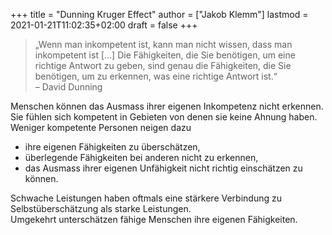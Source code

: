 +++
title = "Dunning Kruger Effect"
author = ["Jakob Klemm"]
lastmod = 2021-01-21T11:02:35+02:00
draft = false
+++

> „Wenn man inkompetent ist, kann man nicht wissen, dass man inkompetent ist […]
> Die Fähigkeiten, die Sie benötigen, um eine richtige Antwort zu geben, sind
> genau die Fähigkeiten, die Sie benötigen, um zu erkennen, was eine richtige
> Antwort ist.“<br />
> – David Dunning

Menschen können das Ausmass ihrer eigenen Inkompetenz nicht erkennen. Sie fühlen
sich kompetent in Gebieten von denen sie keine Ahnung haben.<br />
Weniger kompetente Personen neigen dazu

-   ihre eigenen Fähigkeiten zu überschätzen,
-   überlegende Fähigkeiten bei anderen nicht zu erkennen,
-   das Ausmass ihrer eigenen Unfähigkeit nicht richtig einschätzen zu können.

Schwache Leistungen haben oftmals eine stärkere Verbindung zu
Selbstüberschätzung als starke Leistungen.<br />
Umgekehrt unterschätzen fähige Menschen ihre eigenen Fähigkeiten.

